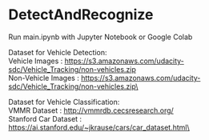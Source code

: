# DetectAndRecognize
Run main.ipynb with Jupyter Notebook or Google Colab

Dataset for Vehicle Detection: \
Vehicle Images : https://s3.amazonaws.com/udacity-sdc/Vehicle_Tracking/non-vehicles.zip \
Non-Vehicle Images : https://s3.amazonaws.com/udacity-sdc/Vehicle_Tracking/non-vehicles.zip\

Dataset for Vehicle Classification: \
VMMR Dataset : http://vmmrdb.cecsresearch.org/ \
Stanford Car Dataset : https://ai.stanford.edu/~jkrause/cars/car_dataset.html\
